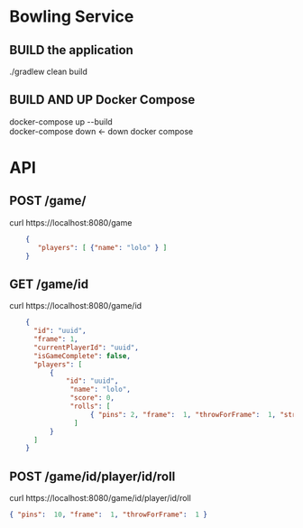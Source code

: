 # Bowling Service

## BUILD the application 
./gradlew clean build   

## BUILD AND UP Docker Compose 
docker-compose up --build   
docker-compose down <- down docker compose     

# API  
## POST /game/
curl https://localhost:8080/game 
```json
    {
       "players": [ {"name": "lolo" } ]
    }
```

## GET /game/id
curl https://localhost:8080/game/id 
```json
    {
      "id": "uuid",
      "frame": 1,
      "currentPlayerId": "uuid",
      "isGameComplete": false,
      "players": [
          {
              "id": "uuid",
               "name": "lolo",
               "score": 0,
               "rolls": [
                    { "pins": 2, "frame":  1, "throwForFrame":  1, "strike": false, "spare":  false }
                ]                 
          }               
      ]
    }
```

## POST /game/id/player/id/roll
curl https://localhost:8080/game/id/player/id/roll 
```json
{ "pins":  10, "frame":  1, "throwForFrame":  1 }
```


